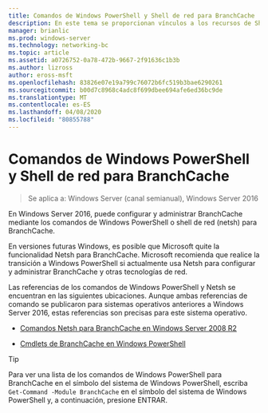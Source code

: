 ```yaml
---
title: Comandos de Windows PowerShell y Shell de red para BranchCache
description: En este tema se proporcionan vínculos a los recursos de Shell de red y de referencia de comandos de Windows PowerShell para BranchCache en Windows Server 2016
manager: brianlic
ms.prod: windows-server
ms.technology: networking-bc
ms.topic: article
ms.assetid: a0726752-0a78-472b-9667-2f91636c1b3b
ms.author: lizross
author: eross-msft
ms.openlocfilehash: 83826e07e19a799c76072b6fc519b3bae6290261
ms.sourcegitcommit: b00d7c8968c4adc8f699dbee694afe6ed36bc9de
ms.translationtype: MT
ms.contentlocale: es-ES
ms.lasthandoff: 04/08/2020
ms.locfileid: "80855788"
---
```

# <a name="branchcache-network-shell-and-windows-powershell-commands"></a>Comandos de Windows PowerShell y Shell de red para BranchCache

>Se aplica a: Windows Server (canal semianual), Windows Server 2016

En Windows Server 2016, puede configurar y administrar BranchCache mediante los comandos de Windows PowerShell o shell de red (netsh) para BranchCache.  
  
En versiones futuras Windows, es posible que Microsoft quite la funcionalidad Netsh para BranchCache. Microsoft recomienda que realice la transición a Windows PowerShell si actualmente usa Netsh para configurar y administrar BranchCache y otras tecnologías de red.  
  
Las referencias de los comandos de Windows PowerShell y Netsh se encuentran en las siguientes ubicaciones. Aunque ambas referencias de comando se publicaron para sistemas operativos anteriores a Windows Server 2016, estas referencias son precisas para este sistema operativo.  
  
-   [Comandos Netsh para BranchCache en Windows Server 2008 R2](https://technet.microsoft.com/library/dd979561(v=ws.10))  
  
-   [Cmdlets de BranchCache en Windows PowerShell](https://docs.microsoft.com/powershell/module/branchcache/?view=win10-ps)
  
> [!TIP]  
> Para ver una lista de los comandos de Windows PowerShell para BranchCache en el símbolo del sistema de Windows PowerShell, escriba `Get-Command -Module BranchCache` en el símbolo del sistema de Windows PowerShell y, a continuación, presione ENTRAR.  
  


